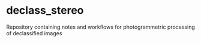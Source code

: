 # declass_stereo
Repository containing notes and workflows for photogrammetric processing of declassified images
